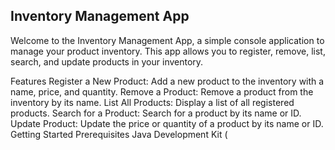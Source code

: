 ## Inventory Management App

Welcome to the Inventory Management App, a simple console application to manage your product inventory. This app allows you to register, remove, list, search, and update products in your inventory.

Features
Register a New Product: Add a new product to the inventory with a name, price, and quantity.
Remove a Product: Remove a product from the inventory by its name.
List All Products: Display a list of all registered products.
Search for a Product: Search for a product by its name or ID.
Update Product: Update the price or quantity of a product by its name or ID.
Getting Started
Prerequisites
Java Development Kit (
